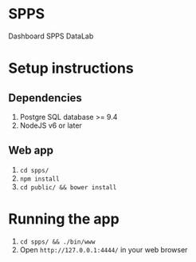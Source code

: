 # SPPS
Dashboard SPPS DataLab

# Setup instructions
## Dependencies 
1. Postgre SQL database >= 9.4 
2. NodeJS v6 or later 

## Web app
1. `cd spps/`
2. `npm install`
3. `cd public/ && bower install`

# Running the app
1. `cd spps/ && ./bin/www`
2. Open `http://127.0.0.1:4444/` in your web browser